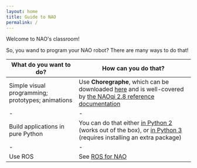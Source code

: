 ```yaml
---
layout: home
title: Guide to NAO
permalink: /
---
```


Welcome to NAO's classroom!

So, you wand to program your NAO robot? There are many ways to do that!

| What do you want to do?    | How can you do that? |
|-|-|
| Simple visual programming; prototypes; animations    | Use **Choregraphe**, which can be downloaded [here](https://www.aldebaran.com/en/support/nao-6/downloads-softwares) and is well-covered by [the NAOqi 2.8 reference documentation](http://doc.aldebaran.com/2-8/index.html) |
|-|-|
| Build applications in pure Python    | You can do that either [in Python 2](./nao/2023-11-09-nao-python) (works out of the box), or [in Python 3](./nao/2023-11-10-nao-python3) (requires installing an extra package)|
|-|-|
| Use ROS | See  [ROS for NAO](./nao/2023-11-20-nao-ros)|

